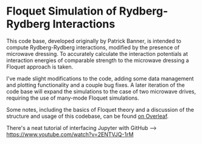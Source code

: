 # Floquet Simulation of Rydberg-Rydberg Interactions

This code base, developed originally by Patrick Banner, is intended to compute Rydberg-Rydberg interactions, modified by the presence of microwave dressing. To accurately calculate the interaction potentials at interaction energies of comparable strength to the microwave dressing a Floquet approach is taken. 

I've made slight modifications to the code, adding some data management and plotting functionality and a couple bug fixes. A later iteration of the code base will expand the simulations to the case of two microwave drives, requiring the use of many-mode Floquet simulations. 

Some notes, including the basics of Floquet theory and a discussion of the structure and usage of this codebase, can be found [on Overleaf](https://www.overleaf.com/read/wfcrtsygdvwt#6a28cd).

There's a neat tutorial of interfacing Jupyter with GitHub --> https://www.youtube.com/watch?v=2ENTVJQ-1rM
